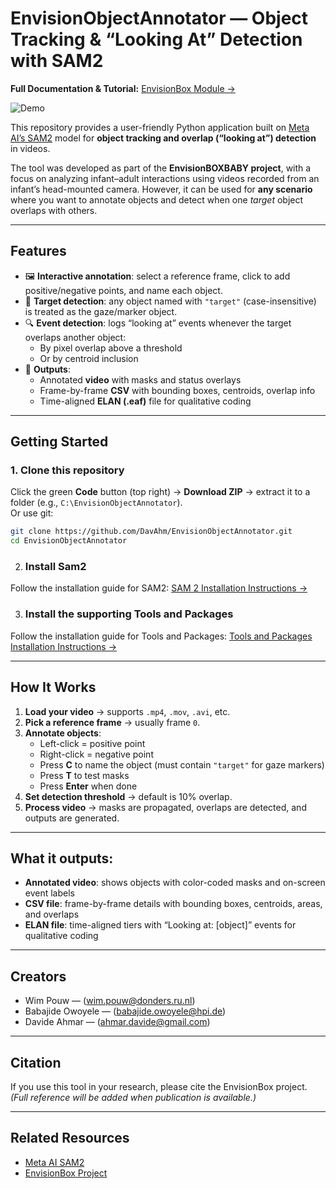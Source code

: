 # EnvisionObjectAnnotator — Object Tracking & “Looking At” Detection with SAM2

 **Full Documentation & Tutorial:** [EnvisionBox Module →](https://envisionbox.org/embedded_EnvisionObjectAnnotator.html)

![Demo](https://raw.githubusercontent.com/DavAhm/EnvisionObjectAnnotator/main/extra/Video_Annotation.gif)

This repository provides a user-friendly Python application built on [Meta AI’s SAM2](https://github.com/facebookresearch/sam2) model for **object tracking and overlap (“looking at”) detection** in videos.  

The tool was developed as part of the **EnvisionBOXBABY project**, with a focus on analyzing infant–adult interactions using videos recorded from an infant’s head-mounted camera. However, it can be used for **any scenario** where you want to annotate objects and detect when one *target* object overlaps with others.

---

##  Features

- 🖼️ **Interactive annotation**: select a reference frame, click to add positive/negative points, and name each object.
- 🎯 **Target detection**: any object named with `"target"` (case-insensitive) is treated as the gaze/marker object.
- 🔍 **Event detection**: logs “looking at” events whenever the target overlaps another object:
  - By pixel overlap above a threshold  
  - Or by centroid inclusion  
- 📂 **Outputs**:
  - Annotated **video** with masks and status overlays
  - Frame-by-frame **CSV** with bounding boxes, centroids, overlap info
  - Time-aligned **ELAN (.eaf)** file for qualitative coding

---

##  Getting Started

### 1. Clone this repository
Click the green **Code** button (top right) → **Download ZIP** → extract it to a folder (e.g., `C:\EnvisionObjectAnnotator`).  
Or use git:
```bash
git clone https://github.com/DavAhm/EnvisionObjectAnnotator.git
cd EnvisionObjectAnnotator
```
2. ### Install Sam2 
Follow the installation guide for SAM2: [SAM 2 Installation Instructions →](docs/installation_SAM2.md)

3. ### Install the supporting Tools and Packages 
Follow the installation guide for Tools and Packages: [Tools and Packages Installation Instructions →](docs/installation_tools_packages.md)

---

##  How It Works

1. **Load your video** → supports `.mp4`, `.mov`, `.avi`, etc.  
2. **Pick a reference frame** → usually frame `0`.  
3. **Annotate objects**:  
   - Left-click = positive point  
   - Right-click = negative point  
   - Press **C** to name the object (must contain `"target"` for gaze markers)  
   - Press **T** to test masks  
   - Press **Enter** when done  
4. **Set detection threshold** → default is 10% overlap.  
5. **Process video** → masks are propagated, overlaps are detected, and outputs are generated.

---

##  What it outputs:

- **Annotated video**: shows objects with color-coded masks and on-screen event labels  
- **CSV file**: frame-by-frame details with bounding boxes, centroids, areas, and overlaps  
- **ELAN file**: time-aligned tiers with “Looking at: [object]” events for qualitative coding

---

## Creators

- Wim Pouw —  ([wim.pouw@donders.ru.nl](mailto:wim.pouw@donders.ru.nl))  
- Babajide Owoyele —   ([babajide.owoyele@hpi.de](babajide.owoyele@hpi.de))  
- Davide Ahmar —  ([ahmar.davide@gmail.com](mailto:ahmar.davide@gmail.com))  

---

## Citation
If you use this tool in your research, please cite the EnvisionBox project.  
*(Full reference will be added when publication is available.)*


---

##  Related Resources
- [Meta AI SAM2](https://github.com/facebookresearch/sam2)  
- [EnvisionBox Project](https://www.envisionbox.org)  

